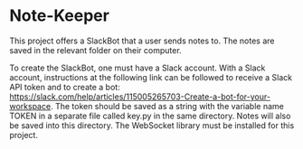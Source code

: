 # Note-Keeper
This project offers a SlackBot that a user sends notes to. The notes are saved in the relevant folder on their computer.

To create the SlackBot, one must have a Slack account. With a Slack account, instructions at the following link can be followed to receive a Slack API token and to create a bot: https://slack.com/help/articles/115005265703-Create-a-bot-for-your-workspace. The token should be saved as a string with the variable name TOKEN in a separate file called key.py in the same directory. Notes will also be saved into this directory. The WebSocket library must be installed for this project. 
